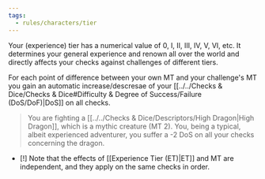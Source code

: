 ```yaml
---
tags:
  - rules/characters/tier
---
```

Your (experience) tier has a numerical value of 0, I, II, III, IV, V, VI, etc. It determines your general experience and renown all over the world and directly affects your checks against challenges of different tiers.

For each point of difference between your own MT and your challenge's MT you gain an automatic increase/descresae of your [[../../Checks & Dice/Checks & Dice#Difficulty & Degree of Success/Failure (DoS/DoF)|DoS]] on all checks.
>You are fighting a [[../../Checks & Dice/Descriptors/High Dragon|High Dragon]], which is a mythic creature (MT 2). You, being a typical, albeit experienced adventurer, you suffer a -2 DoS on all your checks concerning the dragon.

- [!] Note that the effects of  [[Experience Tier (ET)|ET]] and MT are independent, and they apply on the same checks in order.
